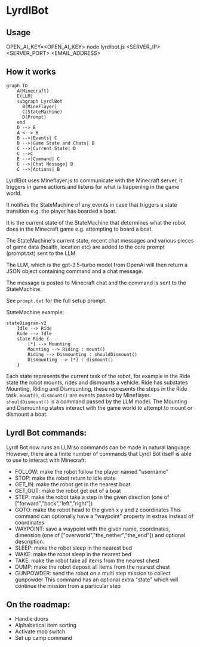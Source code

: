 # LyrdlBot
## Usage
OPEN_AI_KEY=<OPEN_AI_KEY> node lyrdlbot.js <SERVER_IP> <SERVER_PORT> <EMAIL_ADDRESS> <PASSWORD>
## How it works
```mermaid
graph TD
    A(Minecraft)
    E(LLM)
    subgraph LyrdlBot
      B(MineFlayer)
      C(StateMachine)
      D(Prompt)
    end
    D --> E
    A <--> B
    B -->|Events| C
    B -->|Game State and Chats| D
    C -->|Current State| D
    C -->C
    E -->|Command| C
    E -->|Chat Message| B
    C -->|Actions| B
```
LyrdlBot uses Mineflayer.js to communicate with the Minecraft server, it triggers in game actions and listens for what is happening in the game world.

It notifies the StateMachine of any events in case that triggers a state transition e.g. the player has boarded a boat.

It is the current state of the StateMachine that determines what the robot does in the Minecraft game e.g. attempting to board a boat.

The StateMachine's current state, recent chat messages and various pieces of game data (health, location etc) are added to the core prompt (prompt.txt) sent to the LLM.

The LLM, which is the gpt-3.5-turbo model from OpenAi will then return a JSON object containing command and a chat message. 

The message is posted to Minecraft chat and the command is sent to the StateMachine.

See `prompt.txt` for the full setup prompt.

StateMachine example:
```mermaid
stateDiagram-v2
    Idle --> Ride
    Ride --> Idle
    state Ride {
        [*] --> Mounting
        Mounting --> Riding : mount()
        Riding --> Dismounting : shouldDismount()
        Dismounting --> [*] : dismount()
    }
```
Each state represents the current task of the robot, for example in the Ride state the robot mounts, rides and dismounts a vehicle. Ride has substates Mounting, Riding and Dismounting, these represents the steps in the Ride task. `mount()`, `dismount()` are events passed by Mineflayer. `shouldDismount()` is a command passed by the LLM model. The Mounting and Dismounting states interact with the game world to attempt to mount or dismount a boat.
## Lyrdl Bot commands:
Lyrdl Bot now runs an LLM so commands can be made in natural language. However, there are a finite number of commands that Lyrdl Bot itself is able to use to interact with Minecraft:
- FOLLOW: make the robot follow the player named "username"
- STOP: make the robot return to idle state
- GET_IN: make the robot get in the nearest boat
- GET_OUT: make the robot get out of a boat
- STEP: make the robot take a step in the given direction (one of ["forward","back","left","right"])
- GOTO: make the robot head to the given x y and z coordinates
This command can optionally have a "waypoint" property in extras instead of coordinates
- WAYPOINT: save a waypoint with the given name, coordinates, dimension (one of ["overworld","the_nether","the_end"]) and optional description.
- SLEEP: make the robot sleep in the nearest bed
- WAKE: make the robot sleep in the nearest bed
- TAKE: make the robot take all items from the nearest chest
- DUMP: make the robot deposit all items from the nearest chest
- GUNPOWDER: send the robot on a multi step mission to collect gunpowder
This command has an optional extra "state" which will continue the mission from a particular step
## On the roadmap:
- Handle doors
- Alphabetical item sorting
- Activate mob switch
- Set up camp command
